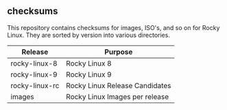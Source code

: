 checksums
---------

This repository contains checksums for images, ISO's, and so on for Rocky Linux.
They are sorted by version into various directories.

| Release            | Purpose                        |
|--------------------|--------------------------------|
| rocky-linux-8      | Rocky Linux 8                  |
| rocky-linux-9      | Rocky Linux 9                  |
| rocky-linux-rc     | Rocky Linux Release Candidates |
| images             | Rocky Linux Images per release |
